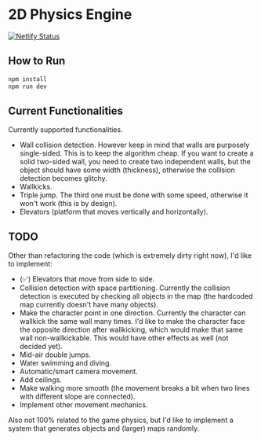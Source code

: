 # 2D Physics Engine

[![Netlify Status](https://api.netlify.com/api/v1/badges/269e8274-8b8c-4301-bf4d-4c2c5c9a2b2f/deploy-status)](https://app.netlify.com/sites/2d-physics-engine/deploys)

## How to Run

```sh
npm install
npm run dev
```

## Current Functionalities

Currently supported functionalities.

* Wall collision detection. However keep in mind that walls are purposely single-sided. This is to keep the algorithm cheap. If you want to create a solid two-sided wall, you need to create two independent walls, but the object should have some width (thickness), otherwise the collision detection becomes glitchy.
* Wallkicks.
* Triple jump. The third one must be done with some speed, otherwise it won't work (this is by design).
* Elevators (platform that moves vertically and horizontally).

## TODO

Other than refactoring the code (which is extremely dirty right now), I'd like to implement:

* (✅) Elevators that move from side to side.
* Collision detection with space partitioning. Currently the collision detection is executed by checking all objects in the map (the hardcoded map currently doesn't have many objects).
* Make the character point in one direction. Currently the character can wallkick the same wall many times. I'd like to make the character face the opposite direction after wallkicking, which would make that same wall non-wallkickable. This would have other effects as well (not decided yet).
* Mid-air double jumps.
* Water swimming and diving.
* Automatic/smart camera movement.
* Add ceilings.
* Make walking more smooth (the movement breaks a bit when two lines with different slope are connected).
* Implement other movement mechanics.

Also not 100% related to the game physics, but I'd like to implement a system that generates objects and (larger) maps randomly.
